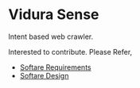 # Vidura Sense

Intent based web crawler.

Interested to contribute. Please Refer,

- [Softare Requirements](docs/SoftwareRequirements.md)
- [Softare Design](docs/SoftwareDesign.md)
